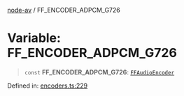 [node-av](../globals.md) / FF\_ENCODER\_ADPCM\_G726

# Variable: FF\_ENCODER\_ADPCM\_G726

> `const` **FF\_ENCODER\_ADPCM\_G726**: [`FFAudioEncoder`](../type-aliases/FFAudioEncoder.md)

Defined in: [encoders.ts:229](https://github.com/seydx/av/blob/f8631fc881b394300b1479f511d55cf1c370a87f/src/constants/encoders.ts#L229)
